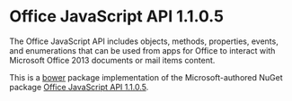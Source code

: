 Office JavaScript API 1.1.0.5
=============================
The Office JavaScript API includes objects, methods, properties, events, and enumerations that can be used from apps for Office to interact with Microsoft Office 2013 documents or mail items content.

This is a [bower](http://bower.io) package implementation of the Microsoft-authored NuGet package [Office JavaScript API 1.1.0.5](http://www.nuget.org/packages/Microsoft.Office.js).